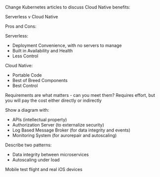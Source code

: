Change Kubernetes articles to discuss Cloud Native benefits:

Serverless v Cloud Native

Pros and Cons:

Serverless:

- Deployment Convenience, with no servers to manage
- Built in Availability and Health
- Less Control

Cloud Native:

- Portable Code
- Best of Breed Components
- Best Control

Requirements are what matters - can you meet them?
Requires effort, but you will pay the cost either directly or indirectly

Show a diagram with:

- APIs (intellectual property)
- Authorization Server (to externalize security)
- Log Based Message Broker (for data integrity and events)
- Monitoring System (for aurorepair and autoscaling)

Describe two patterns:

- Data integrity between microservices
- Autoscaling under load

Mobile test flight and real iOS devices